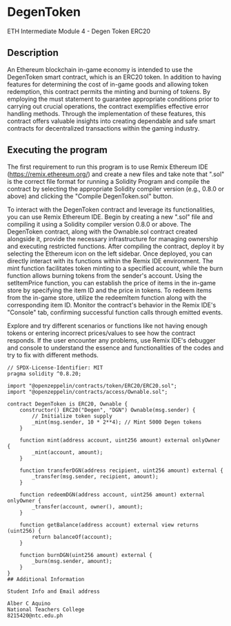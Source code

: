 # DegenToken
ETH Intermediate Module 4 - Degen Token ERC20

## Description

An Ethereum blockchain in-game economy is intended to use the DegenToken smart contract, which is an ERC20 token. In addition to having features for determining the cost of in-game goods and allowing token redemption, this contract permits the minting and burning of tokens. By employing the must statement to guarantee appropriate conditions prior to carrying out crucial operations, the contract exemplifies effective error handling methods. Through the implementation of these features, this contract offers valuable insights into creating dependable and safe smart contracts for decentralized transactions within the gaming industry.

## Executing the program

The first requirement to run this program is to use Remix Ethereum IDE (https://remix.ethereum.org/) and create a new files and take note that ".sol" is the correct file format for running a Solidity Program and compile the contract by selecting the appropriate Solidity compiler version (e.g., 0.8.0 or above) and clicking the "Compile DegenToken.sol" button.

To interact with the DegenToken contract and leverage its functionalities, you can use Remix Ethereum IDE. Begin by creating a new ".sol" file and compiling it using a Solidity compiler version 0.8.0 or above. The DegenToken contract, along with the Ownable.sol contract created alongside it, provide the necessary infrastructure for managing ownership and executing restricted functions. After compiling the contract, deploy it by selecting the Ethereum icon on the left sidebar. Once deployed, you can directly interact with its functions within the Remix IDE environment. The mint function facilitates token minting to a specified account, while the burn function allows burning tokens from the sender's account. Using the setItemPrice function, you can establish the price of items in the in-game store by specifying the item ID and the price in tokens. To redeem items from the in-game store, utilize the redeemItem function along with the corresponding item ID. Monitor the contract's behavior in the Remix IDE's "Console" tab, confirming successful function calls through emitted events.

Explore and try different scenarios or functions like not having enough tokens or entering incorrect prices/values to see how the contract responds. If the user encounter any problems, use Remix IDE's debugger and console to understand the essence and functionalities of the codes and try to fix with different methods.

```
// SPDX-License-Identifier: MIT
pragma solidity ^0.8.20;

import "@openzeppelin/contracts/token/ERC20/ERC20.sol";
import "@openzeppelin/contracts/access/Ownable.sol";

contract DegenToken is ERC20, Ownable {
    constructor() ERC20("Degen", "DGN") Ownable(msg.sender) {
        // Initialize token supply
        _mint(msg.sender, 10 * 2**4); // Mint 5000 Degen tokens
    }

    function mint(address account, uint256 amount) external onlyOwner {
        _mint(account, amount);
    }

    function transferDGN(address recipient, uint256 amount) external {
        _transfer(msg.sender, recipient, amount);
    }

    function redeemDGN(address account, uint256 amount) external onlyOwner {
        _transfer(account, owner(), amount);
    }

    function getBalance(address account) external view returns (uint256) {
        return balanceOf(account);
    }

    function burnDGN(uint256 amount) external {
        _burn(msg.sender, amount);
    }
}
## Additional Information

Student Info and Email address

Alber C Aquino
National Teachers College 
8215420@ntc.edu.ph
